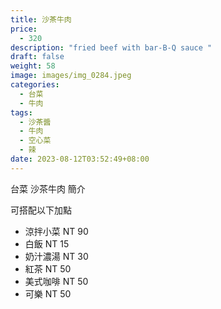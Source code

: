 ```yaml
---
title: 沙茶牛肉
price:
  - 320
description: "fried beef with bar-B-Q sauce "
draft: false
weight: 58
image: images/img_0284.jpeg
categories:
  - 台菜
  - 牛肉
tags:
  - 沙茶醬
  - 牛肉
  - 空心菜
  - 辣
date: 2023-08-12T03:52:49+08:00
---
```


台菜 沙茶牛肉 簡介

可搭配以下加點

- 涼拌小菜  NT 90
- 白飯 NT 15
- 奶汁濃湯 NT 30
- 紅茶  NT 50
- 美式咖啡 NT 50
- 可樂 NT 50
